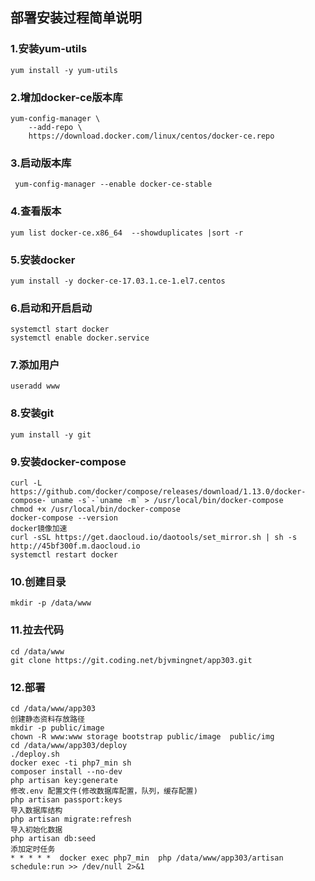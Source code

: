## 部署安装过程简单说明
### 1.安装yum-utils
```
yum install -y yum-utils
```
### 2.增加docker-ce版本库
```
yum-config-manager \
    --add-repo \
    https://download.docker.com/linux/centos/docker-ce.repo
```
### 3.启动版本库
```
 yum-config-manager --enable docker-ce-stable
```
### 4.查看版本
```
yum list docker-ce.x86_64  --showduplicates |sort -r
```
### 5.安装docker
```
yum install -y docker-ce-17.03.1.ce-1.el7.centos
```
### 6.启动和开启启动
```
systemctl start docker
systemctl enable docker.service
```
### 7.添加用户
```
useradd www
```
### 8.安装git
```
yum install -y git
```
### 9.安装docker-compose
```
curl -L https://github.com/docker/compose/releases/download/1.13.0/docker-compose-`uname -s`-`uname -m` > /usr/local/bin/docker-compose
chmod +x /usr/local/bin/docker-compose
docker-compose --version
docker镜像加速
curl -sSL https://get.daocloud.io/daotools/set_mirror.sh | sh -s http://45bf300f.m.daocloud.io
systemctl restart docker
```
### 10.创建目录
```
mkdir -p /data/www
```
### 11.拉去代码
```
cd /data/www
git clone https://git.coding.net/bjvmingnet/app303.git
```
### 12.部署
```
cd /data/www/app303
创建静态资料存放路径
mkdir -p public/image
chown -R www:www storage bootstrap public/image  public/img 
cd /data/www/app303/deploy
./deploy.sh
docker exec -ti php7_min sh
composer install --no-dev
php artisan key:generate
修改.env 配置文件(修改数据库配置，队列，缓存配置)
php artisan passport:keys
导入数据库结构
php artisan migrate:refresh
导入初始化数据
php artisan db:seed
添加定时任务
* * * * *  docker exec php7_min  php /data/www/app303/artisan schedule:run >> /dev/null 2>&1
```